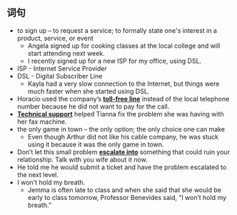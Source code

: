 ## 词句
- to sign up – to request a service; to formally state one's interest in a product, service, or event
	-  Angela signed up for cooking classes at the local college and will start attending next week.
	- I recently signed up for a new ISP for my office, using DSL.
- ISP - Internet Service Provider
- DSL -  Digital Subscriber Line
	- Kayla had a very slow connection to the Internet, but things were much faster when she started using DSL.
- Horacio used the company’s <b><u>toll-free line</u></b> instead of the local telephone number because he did not want to pay for the call.
- <b><u>Technical support</u></b> helped Tianna fix the problem she was having with her fax machine.
- the only game in town – the only option; the only choice one can make
	- Even though Arthur did not like his cable company, he was stuck using it because it was the only game in town.
- Don’t let this small problem <b><u>escalate into</u></b> something that could ruin your relationship. Talk with you wife about it now.
- He told me he would submit a ticket and have the problem escalated to the next level.
- I won't hold my breath.
	- Jemma is often late to class and when she said that she would be early to class tomorrow, Professor Benevides said, “I won’t hold my breath.”